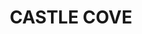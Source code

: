---
lastmod: '2025-04-06T06:05:20+00:00'
latitude: -33.780246
layout: suburb
longitude: 151.195368
postcode: '2069'
state: NSW
title: CASTLE COVE
url: /nsw/castle-cove/
---
